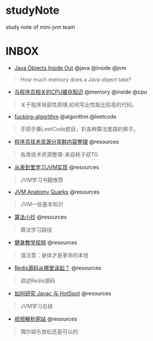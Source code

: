 # studyNote
study note of mini-jvm team

# INBOX
- [Java Objects Inside Out](https://shipilev.net/jvm/objects-inside-out/) @java @inside @jvm  
> How much memory does a Java object take?

- [与程序员相关的CPU缓存知识](https://coolshell.cn/articles/20793.html) @memory @inside @cpu
> 关于程序局部性原理,如何写出性能比较高的代码。

- [fucking-algorithm](https://github.com/labuladong/fucking-algorithm) @algorithm @leetcode
> 手把手撕LeetCode题目，扒各种算法套路的裤子。

- [程序员技术资源分享群内容整理](https://www.notion.so/9667019865984ba5b772cb80f31097b2) @resources
> 各类技术资源整理-来自耗子叔TG

- [从表到里学习JVM实现](https://www.douban.com/doulist/2545443/) @resources
> JVM学习书籍推荐

- [JVM Anatomy Quarks](https://shipilev.net/jvm/anatomy-quarks/) @resources
> JVM一些基本知识

- [算法小抄](https://labuladong.gitbook.io/algo/) @resources
> 算法学习路线

- [健身教学视频](https://www.kanbilibili.com/video/av21981529/) @resources
> 请注意：身体才是革命的本钱

- [Redis源码从哪里读起？](http://zhangtielei.com/posts/blog-redis-how-to-start.html) @resources
> 讲述Redis源码

- [如何研究 Javac 与 HotSpot](https://www.v2ex.com/t/624163) @resources
> JVM学习总结

- [视频解析网站](http://qmaile.com/) @resources
> 偶尔娱乐放松还是可以的
